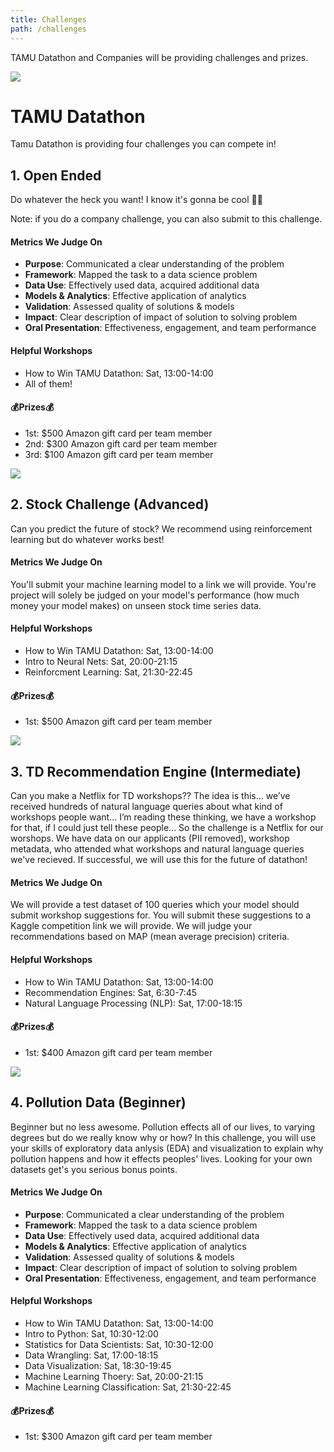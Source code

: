 ```yaml
---
title: Challenges
path: /challenges
---
```


TAMU Datathon and Companies will be providing challenges and prizes. 


![](https://media-exp1.licdn.com/dms/image/C4E1BAQFBnb3jYuHtEw/company-background_10000/0?e=2159024400&v=beta&t=c9-SuPZ0rDDP500Q3ypyS4C_OgSF7SAJEi4gNToSoCw)
# TAMU Datathon
Tamu Datathon is providing four challenges you can compete in!

## 1. Open Ended
Do whatever the heck you want! I know it's gonna be cool 👩‍💻 

Note: if you do a company challenge, you can also submit to this challenge.

#### Metrics We Judge On- **Purpose**: Communicated a clear understanding of the problem- **Framework**: Mapped the task to a data science problem- **Data Use**: Effectively used data, acquired additional data- **Models & Analytics**: Effective application of analytics- **Validation**: Assessed quality of solutions & models- **Impact**: Clear description of impact of solution to solving problem- **Oral Presentation**: Effectiveness, engagement, and team performance

#### Helpful Workshops
- How to Win TAMU Datathon: Sat, 13:00-14:00
- All of them!

#### 💰Prizes💰
- 1st: $500 Amazon gift card per team member
- 2nd: $300 Amazon gift card per team member
- 3rd: $100 Amazon gift card per team member

![](https://g.foolcdn.com/editorial/images/594101/two-growth-stocks-to-buy-now.jpg)
## 2. Stock Challenge (Advanced)
Can you predict the future of stock? We recommend using reinforcement learning but do whatever works best!

#### Metrics We Judge On
You'll submit your machine learning model to a link we will provide. You're project will solely be judged on your model's performance (how much money your model makes) on unseen stock time series data.

#### Helpful Workshops
- How to Win TAMU Datathon: Sat, 13:00-14:00
- Intro to Neural Nets: Sat, 20:00-21:15
- Reinforcment Learning: Sat, 21:30-22:45

#### 💰Prizes💰
- 1st: $500 Amazon gift card per team member

![](https://ml8ygptwlcsq.i.optimole.com/fMKjlhs.f8AX~1c8f3/w:1000/h:600/q:auto/rt:fill/g:ce/https://www.unite.ai/wp-content/uploads/2020/08/RecommendationEngine.png)
## 3. TD Recommendation Engine (Intermediate)
Can you make a Netflix for TD workshops?? The idea is this... we’ve received hundreds of natural language queries about what kind of workshops people want... I’m reading these thinking, we have a workshop for that, if I could just tell these people... So the challenge is a Netflix for our worshops. We have data on our applicants (PII removed), workshop metadata, who attended what workshops and natural language queries we've recieved. If successful, we will use this for the future of datathon!

#### Metrics We Judge On
We will provide a test dataset of 100 queries which your model should submit workshop suggestions for. You will submit these suggestions to a Kaggle competition link we will provide. We will judge your recommendations based on MAP (mean average precision) criteria.

#### Helpful Workshops
- How to Win TAMU Datathon: Sat, 13:00-14:00
- Recommendation Engines: Sat, 6:30-7:45
- Natural Language Processing (NLP): Sat, 17:00-18:15

#### 💰Prizes💰
- 1st: $400 Amazon gift card per team member


![](https://post.medicalnewstoday.com/wp-content/uploads/sites/3/2020/04/iStock-1180072881-1200x628.jpg)
## 4. Pollution Data (Beginner)
Beginner but no less awesome. Pollution effects all of our lives, to varying degrees but do we really know why or how? In this challenge, you will use your skills of exploratory data anlysis (EDA) and visualization to explain why pollution happens and how it effects peoples' lives. Looking for your own datasets get's you serious bonus points.

#### Metrics We Judge On- **Purpose**: Communicated a clear understanding of the problem- **Framework**: Mapped the task to a data science problem- **Data Use**: Effectively used data, acquired additional data- **Models & Analytics**: Effective application of analytics- **Validation**: Assessed quality of solutions & models- **Impact**: Clear description of impact of solution to solving problem- **Oral Presentation**: Effectiveness, engagement, and team performance

#### Helpful Workshops
- How to Win TAMU Datathon: Sat, 13:00-14:00
- Intro to Python: Sat, 10:30-12:00
- Statistics for Data Scientists: Sat, 10:30-12:00
- Data Wrangling: Sat, 17:00-18:15
- Data Visualization: Sat, 18:30-19:45
- Machine Learning Thoery: Sat, 20:00-21:15
- Machine Learning Classification: Sat, 21:30-22:45

#### 💰Prizes💰
- 1st: $300 Amazon gift card per team member